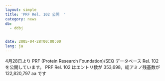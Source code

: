 ```yaml
---
layout: simple
title: 'PRF Rel. 102 公開　'
category: news
db:
  - ddbj


date: 2005-04-28T00:00:00
lang: ja
---
```


4月28日より PRF (Protein Research Foundation)/SEQ データベース Rel. 102 を公開しています。 PRF Rel. 102 はエントリ数が 353,698，総アミノ残基数が 122,820,797 aa です

